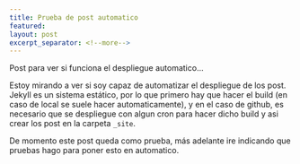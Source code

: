 ```yaml
---
title: Prueba de post automatico
featured:
layout: post
excerpt_separator: <!--more-->
---
```


Post para ver si funciona el despliegue automatico... <!--more-->

Estoy mirando a ver si soy capaz de automatizar el despliegue de los post. Jekyll es un sistema estático, por lo que primero
hay que hacer el build (en caso de local se suele hacer automaticamente), y en el caso de github, es necesario que se despliegue
con algun cron para hacer dicho build y asi crear los post en la carpeta `_site`.

De momento este post queda como prueba, más adelante ire indicando que pruebas hago para poner esto en automatico.